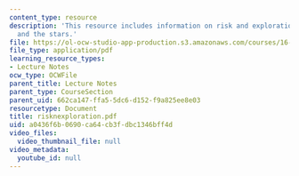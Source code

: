 ```yaml
---
content_type: resource
description: 'This resource includes information on risk and exploration: earth, sea
  and the stars.'
file: https://ol-ocw-studio-app-production.s3.amazonaws.com/courses/16-423j-aerospace-biomedical-and-life-support-engineering-spring-2006/a0436f6b0690ca64cb3fdbc1346bff4d_risknexploration.pdf
file_type: application/pdf
learning_resource_types:
- Lecture Notes
ocw_type: OCWFile
parent_title: Lecture Notes
parent_type: CourseSection
parent_uid: 662ca147-ffa5-5dc6-d152-f9a825ee8e03
resourcetype: Document
title: risknexploration.pdf
uid: a0436f6b-0690-ca64-cb3f-dbc1346bff4d
video_files:
  video_thumbnail_file: null
video_metadata:
  youtube_id: null
---
```

